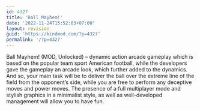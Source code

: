 ```yaml
---
id: 4327
title: 'Ball Mayhem!'
date: '2022-11-24T15:52:03+07:00'
layout: revision
guid: 'https://kindmod.com/?p=4327'
permalink: '/?p=4327'
---
```


Ball Mayhem! (MOD, Unlocked) – dynamic action arcade gameplay which is based on the popular team sport American football, while the developers gave the gameplay an arcade look, which further added to the dynamics. And so, your main task will be to deliver the ball over the extreme line of the field from the opponent’s side, while you are free to perform any deceptive moves and power moves. The presence of a full multiplayer mode and stylish graphics in a minimalist style, as well as well-developed management will allow you to have fun.
